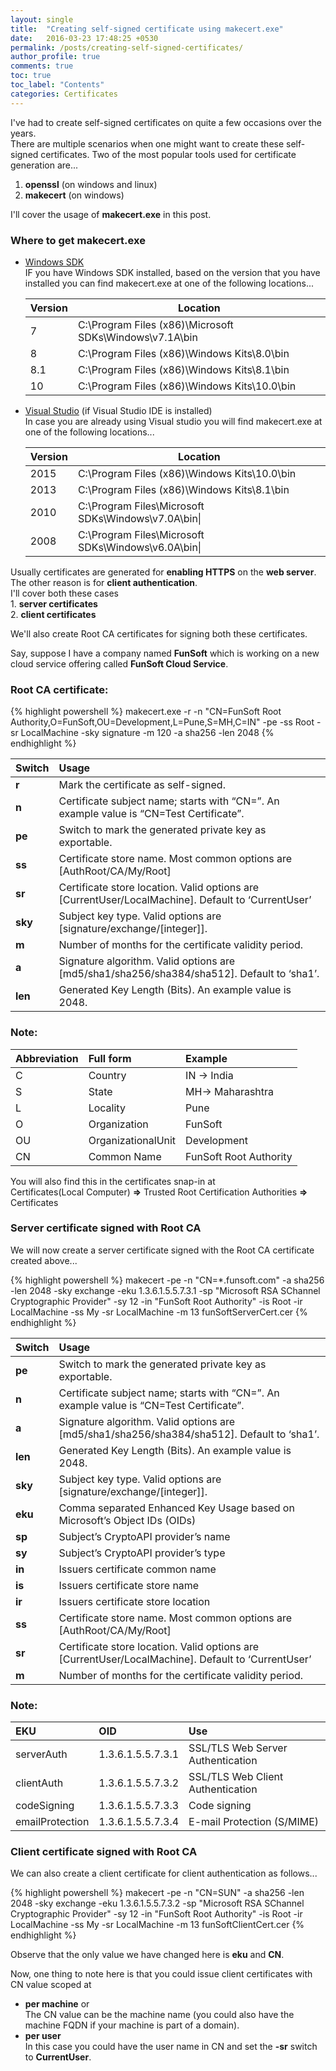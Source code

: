```yaml
---
layout: single
title:  "Creating self-signed certificate using makecert.exe"
date:   2016-03-23 17:48:25 +0530
permalink: /posts/creating-self-signed-certificates/
author_profile: true
comments: true
toc: true
toc_label: "Contents"
categories: Certificates
---
```

I've had to create self-signed certificates on quite a few occasions over the years.  
There are multiple scenarios when one might want to create these self-signed certificates.
Two of the most popular tools used for certificate generation are...  
1. **openssl** (on windows and linux)  
2. **makecert** (on windows)

I'll cover the usage of **makecert.exe** in this post.  

### **Where to get makecert.exe**  

* [Windows SDK](https://dev.windows.com/en-us/downloads/sdk-archive)  
	IF you have Windows SDK installed, based on the version that you have installed you can find makecert.exe at one of the following locations...  
    
    |Version | Location |  
    |--------|--------|  
    |7|C:\Program Files (x86)\Microsoft SDKs\Windows\v7.1A\bin|  
    |8|C:\Program Files (x86)\Windows Kits\8.0\bin|  
    |8.1|C:\Program Files (x86)\Windows Kits\8.1\bin|  
    |10|C:\Program Files (x86)\Windows Kits\10.0\bin|  
    
        
    
* [Visual Studio](https://www.visualstudio.com) (if Visual Studio IDE is installed)  
    In case you are already using Visual studio you will find makecert.exe at one of the following locations...  

    | Version | Location |
    |--------|--------|
    |2015|C:\Program Files (x86)\Windows Kits\10.0\bin|
    |2013|C:\Program Files (x86)\Windows Kits\8.1\bin|
    |2010|C:\Program Files\Microsoft SDKs\Windows\v7.0A\bin\|
    |2008|C:\Program Files\Microsoft SDKs\Windows\v6.0A\bin\| 
    
     

Usually certificates are generated for **enabling HTTPS** on the **web server**. The other reason is for **client authentication**.  
I'll cover both these cases  
    1. **server certificates**  
    2. **client certificates**  

We'll also create Root CA certificates for signing both these certificates.  

Say, suppose I have a company named **FunSoft** which is working on a new cloud service offering called **FunSoft Cloud Service**.  

### **Root CA certificate:**  

{% highlight powershell %}
makecert.exe -r 
             -n "CN=FunSoft Root Authority,O=FunSoft,OU=Development,L=Pune,S=MH,C=IN" 
             -pe 
             -ss Root 
             -sr LocalMachine 
             -sky signature 
             -m 120 
             -a sha256 
             -len 2048 
{% endhighlight %}

Switch|Usage  
------|:----  
**r**|Mark the certificate as self-signed.  
**n**|Certificate subject name; starts with “CN=”. An example value is “CN=Test Certificate”.  
**pe**|Switch to mark the generated private key as exportable.  
**ss**|Certificate store name. Most common options are [AuthRoot/CA/My/Root]  
**sr**|Certificate store location. Valid options are [CurrentUser/LocalMachine]. Default to ‘CurrentUser’  
**sky**|Subject key type. Valid options are [signature/exchange/[integer]].  
**m**|Number of months for the certificate validity period.  
**a**|Signature algorithm. Valid options are [md5/sha1/sha256/sha384/sha512]. Default to ‘sha1’.  
**len**|Generated Key Length (Bits). An example value is 2048.   




### **Note:**  


|Abbreviation|Full form|Example|  
|------------|:---------|:-------|  
|C|Country|IN -> India|  
|S|State|MH-> Maharashtra|  
|L|Locality|Pune|  
|O|Organization|FunSoft|  
|OU|OrganizationalUnit|Development|  
|CN|Common Name|FunSoft Root Authority|    




You will also find this in the certificates snap-in at  
Certificates(Local Computer) **=>** Trusted Root Certification Authorities **=>** Certificates  

### **Server certificate signed with Root CA**  

We will now create a server certificate signed with the Root CA certificate created above...  


{% highlight powershell %}
makecert -pe 
         -n "CN=*.funsoft.com" 
         -a sha256 
         -len 2048 
         -sky exchange 
         -eku 1.3.6.1.5.5.7.3.1 
         -sp "Microsoft RSA SChannel Cryptographic Provider" 
         -sy 12 
         -in "FunSoft Root Authority" 
         -is Root 
         -ir LocalMachine 
         -ss My 
         -sr LocalMachine 
         -m 13
         funSoftServerCert.cer 
{% endhighlight %}


|Switch|Usage|
|--------|:--------|
|**pe**|Switch to mark the generated private key as exportable.|
|**n**|Certificate subject name; starts with “CN=”. An example value is “CN=Test Certificate”.|
|**a**|Signature algorithm. Valid options are [md5/sha1/sha256/sha384/sha512]. Default to ‘sha1’.|
|**len**|Generated Key Length (Bits). An example value is 2048.|
|**sky**|Subject key type. Valid options are [signature/exchange/[integer]].|
|**eku**|Comma separated Enhanced Key Usage based on Microsoft’s Object IDs (OIDs)|
|**sp**|Subject’s CryptoAPI provider’s name|
|**sy**|Subject’s CryptoAPI provider’s type|
|**in**|Issuers certificate common name|
|**is**|Issuers certificate store name|
|**ir**|Issuers certificate store location|
|**ss**|Certificate store name. Most common options are [AuthRoot/CA/My/Root]|
|**sr**|Certificate store location. Valid options are [CurrentUser/LocalMachine]. Default to ‘CurrentUser’|
|**m**|Number of months for the certificate validity period.|  




### **Note:**  

|EKU|OID|Use|
|:--------|:--------|:------|
|serverAuth|1.3.6.1.5.5.7.3.1|SSL/TLS Web Server Authentication|
|clientAuth|1.3.6.1.5.5.7.3.2|SSL/TLS Web Client Authentication|
|codeSigning|1.3.6.1.5.5.7.3.3|Code signing|
|emailProtection|1.3.6.1.5.5.7.3.4|E-mail Protection (S/MIME)| 

 


### **Client certificate signed with Root CA**  

We can also create a client certificate for client authentication as follows...  


{% highlight powershell %}
makecert -pe 
         -n "CN=SUN" 
         -a sha256 
         -len 2048 
         -sky exchange 
         -eku 1.3.6.1.5.5.7.3.2 
         -sp "Microsoft RSA SChannel Cryptographic Provider" 
         -sy 12 
         -in "FunSoft Root Authority" 
         -is Root 
         -ir LocalMachine 
         -ss My 
         -sr LocalMachine 
         -m 13
         funSoftClientCert.cer 
{% endhighlight %}


Observe that the only value we have changed here is **eku** and **CN**.  


Now, one thing to note here is that you could issue client certificates with CN value scoped at  
* **per machine** or  
  The CN value can be the machine name (you could also have the machine FQDN if your machine is part of a domain).  
* **per user**  
  In this case you could have the user name in CN and set the **-sr** switch to **CurrentUser**.  
    
  


